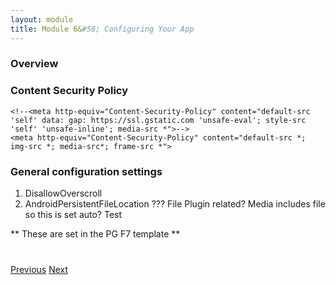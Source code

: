 ```yaml
---
layout: module
title: Module 6&#58; Configuring Your App
---
```


### Overview

### Content Security Policy

 <!--
        http://cspisawesome.com/

       Customize this policy to fit your own app's needs. For more guidance, see:
           https://github.com/apache/cordova-plugin-whitelist/blob/master/README.md#content-security-policy
           We recommend using this site to help you build your Content Security Policy easily: http://cspisawesome.com/
       Some notes:
           * gap: is required only on iOS (when using UIWebView) and is needed for JS->native communication
           * https://ssl.gstatic.com is required only on Android and is needed for TalkBack to function properly
           * Disables use of inline scripts in order to mitigate risk of XSS vulnerabilities. To change this:
               * Enable inline JS: add 'unsafe-inline' to default-src
       -->
    <!--<meta http-equiv="Content-Security-Policy" content="default-src 'self' data: gap: https://ssl.gstatic.com 'unsafe-eval'; style-src 'self' 'unsafe-inline'; media-src *">-->
    <meta http-equiv="Content-Security-Policy" content="default-src *; img-src *; media-src*; frame-src *">


### General configuration settings
1. DisallowOverscroll
2. AndroidPersistentFileLocation ??? File Plugin related? Media includes file so this is set auto? Test

** These are set in the PG F7 template **


<div class="row" style="margin-top:40px;">
<div class="col-sm-12">
<a href="module5.html" class="btn btn-default"><i class="glyphicon glyphicon-chevron-left"></i> Previous</a>
<a href="module7.html" class="btn btn-default pull-right">Next <i class="glyphicon
glyphicon-chevron-right"></i></a>
</div>
</div>
